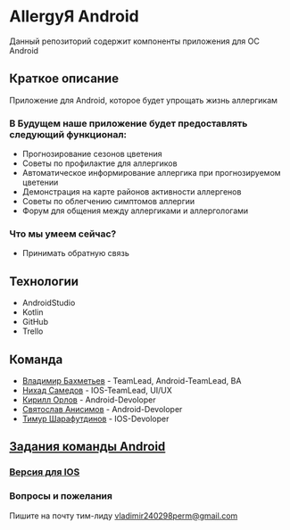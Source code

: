 # AllergyЯ Android
Данный репозиторий содержит компоненты приложения для ОС Android
## Краткое описание

Приложение для Android, которое будет упрощать жизнь аллергикам
### В Будущем наше приложение будет предоставлять следующий функционал:
* Прогнозирование сезонов цветения
* Советы по профилактие для аллергиков
* Автоматическое информирование аллергика при прогнозируемом цветении
* Демонстрация на карте районов активности аллергенов
* Советы по облегчению симптомов аллергии
* Форум для общения между аллергиками и аллергологами

### Что мы умеем сейчас?
* Принимать обратную связь
## Технологии
* AndroidStudio
* Kotlin
* GitHub
* Trello

## Команда
* [Владимир Бахметьев](https://github.com/vladimirbahmetyev) - TeamLead, Android-TeamLead, BA
* [Нихад Самедов](https://github.com/N-ihad) - IOS-TeamLead, UI/UX 
* [Кирилл Орлов](https://github.com/Orlodox) - Android-Devoloper
* [Святослав Анисимов](https://github.com/Laretesad) - Android-Devoloper
* [Тимур Шарафутдинов](https://github.com/Tim882) - IOS-Devoloper

## [Задания команды Android](https://trello.com/b/vKjUH6NQ/task-board)

### [Версия для IOS](https://github.com/N-ihad/allergy_ios)

### Вопросы и пожелания
Пишите на почту тим-лиду vladimir240298perm@gmail.com
